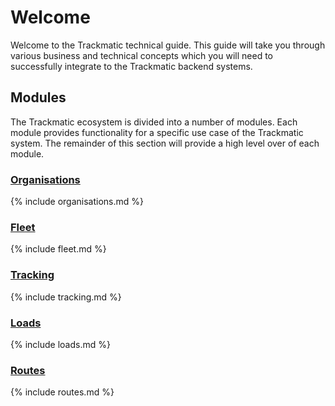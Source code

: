 # Welcome

Welcome to the Trackmatic technical guide. This guide will take you through various business and technical concepts which you will need to successfully integrate to the Trackmatic backend systems.

## Modules

The Trackmatic ecosystem is divided into a number of modules. Each module provides functionality for a specific use case of the Trackmatic system. The remainder of this section will provide a high level over of each module.

### [Organisations](rest/organisations)

{% include organisations.md %}

### [Fleet](rest/fleet)

{% include fleet.md %}

### [Tracking](rest/tracking)

{% include tracking.md %}

### [Loads](rest/loads)

{% include loads.md %}

### [Routes](rest/routes)

{% include routes.md %}